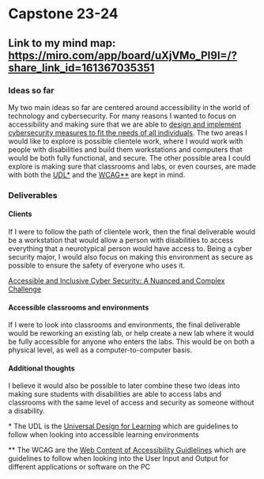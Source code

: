# Capstone 23-24

## Link to my mind map: https://miro.com/app/board/uXjVMo_PI9I=/?share_link_id=161367035351

### Ideas so far

My two main ideas so far are centered around accessibility in the world of technology and cybersecurity. For many reasons I wanted to focus on accessibility and making sure that we are able to [design and implement cybersecurity measures to fit the needs of all individuals](https://securityintelligence.com/articles/importance-of-accessible-inclusive-cybersecurity/). The two areas I would like to explore is possible clientele work, where I would work with people with disabilities and build them workstations and computers that would be both fully functional, and secure. The other possible area I could explore is making sure that classrooms and labs, or even courses, are made with both the [UDL\*](https://udlguidelines.cast.org/) and the [WCAG\*\*](https://www.w3.org/TR/WCAG22/) are kept in mind. 

### Deliverables

#### Clients
If I were to follow the path of clientele work, then the final deliverable would be a workstation that would allow a person with disabilities to access everything that a neurotypical person would have access to. Being a cyber security major, I would also focus on making this environment as secure as possible to ensure the safety of everyone who uses it. 

[Accessible and Inclusive Cyber Security: A Nuanced and Complex Challenge](https://www.ncbi.nlm.nih.gov/pmc/articles/PMC9215151/)

#### Accessible classrooms and environments
If I were to look into classrooms and environments, the final deliverable would be reworking an existing lab, or help create a new lab where it would be fully accessible for anyone who enters the labs. This would be on both a physical level, as well as a computer-to-computer basis.

#### Additional thoughts

I believe it would also be possible to later combine these two ideas into making sure students with disabilities are able to access labs and classrooms with the same level of access and security as someone without a disability. 



\* The UDL is the [Universal Design for Learning](https://udlguidelines.cast.org/) which are guidelines to follow when looking into accessible learning environments

\*\* The WCAG are the [Web Content of Accessibility Guidlelines](https://www.w3.org/TR/WCAG22/) which are guidelines to follow when looking into the User Input and Output for different applications or software on the PC


